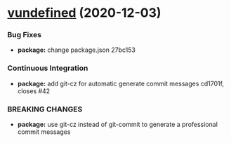 # [vundefined](/compare/v0.2.1...vundefined) (2020-12-03)


### Bug Fixes

* **package:** change package.json 27bc153


### Continuous Integration

* **package:** add git-cz for automatic generate commit messages cd1701f, closes #42


### BREAKING CHANGES

* **package:** use git-cz instead of git-commit to generate a professional commit messages




